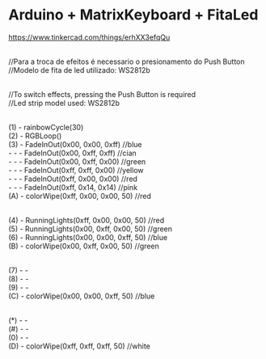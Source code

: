# Arduino + MatrixKeyboard + FitaLed
https://www.tinkercad.com/things/erhXX3efqQu

<br> //Para a troca de efeitos é necessario o presionamento do Push Button
<br> //Modelo de fita de led utilizado: WS2812b

<br> //To switch effects, pressing the Push Button is required
<br> //Led strip model used: WS2812b

<br> (1) -    rainbowCycle(30) 
<br> (2) -    RGBLoop() 
<br> (3) -    FadeInOut(0x00, 0x00, 0xff) //blue 
<br> - - -    FadeInOut(0x00, 0xff, 0xff) //cian 
<br> - - -    FadeInOut(0x00, 0xff, 0x00) //green 
<br> - - -    FadeInOut(0xff, 0xff, 0x00) //yellow 
<br> - - -    FadeInOut(0xff, 0x00, 0x00) //red 
<br> - - -    FadeInOut(0xff, 0x14, 0x14) //pink
<br> (A) -    colorWipe(0xff, 0x00, 0x00, 50) //red

<br> (4) -    RunningLights(0xff, 0x00, 0x00, 50) //red 
<br> (5) -    RunningLights(0x00, 0xff, 0x00, 50) //green 
<br> (6) -    RunningLights(0x00, 0x00, 0xff, 50) //blue
<br> (B) -    colorWipe(0x00, 0xff, 0x00, 50) //green

<br> (7) -   -
<br> (8) -   - 
<br> (9) -   -
<br> (C) -   colorWipe(0x00, 0x00, 0xff, 50) //blue

<br> (*) -   -
<br> (#) -   -
<br> (0) -   -
<br> (D) -   colorWipe(0xff, 0xff, 0xff, 50) //white 



